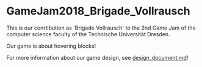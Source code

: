 # GameJam2018_Brigade_Vollrausch

This is our conrtibution as 'Brigade Vollrausch' to the 2nd Game Jam of the computer science faculty of the Technische Universität Dresden.

Our game is about hovering blocks!

For more information about our game design, see [design_document.md](design_document.md)!
